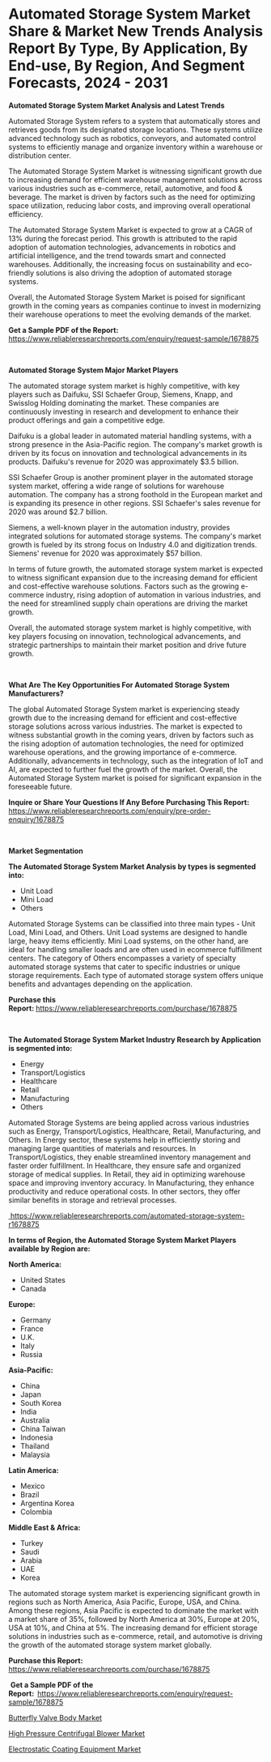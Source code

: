 <p><h1>Automated Storage System Market Share & Market New Trends Analysis Report By Type, By Application, By End-use, By Region, And Segment Forecasts, 2024 - 2031</h1></p><p><strong>Automated Storage System Market Analysis and Latest Trends</strong></p>
<p><p>Automated Storage System refers to a system that automatically stores and retrieves goods from its designated storage locations. These systems utilize advanced technology such as robotics, conveyors, and automated control systems to efficiently manage and organize inventory within a warehouse or distribution center.</p><p>The Automated Storage System Market is witnessing significant growth due to increasing demand for efficient warehouse management solutions across various industries such as e-commerce, retail, automotive, and food & beverage. The market is driven by factors such as the need for optimizing space utilization, reducing labor costs, and improving overall operational efficiency.</p><p>The Automated Storage System Market is expected to grow at a CAGR of 13% during the forecast period. This growth is attributed to the rapid adoption of automation technologies, advancements in robotics and artificial intelligence, and the trend towards smart and connected warehouses. Additionally, the increasing focus on sustainability and eco-friendly solutions is also driving the adoption of automated storage systems.</p><p>Overall, the Automated Storage System Market is poised for significant growth in the coming years as companies continue to invest in modernizing their warehouse operations to meet the evolving demands of the market.</p></p>
<p><strong>Get a Sample PDF of the Report:&nbsp;</strong> <a href="https://www.reliableresearchreports.com/enquiry/request-sample/1678875">https://www.reliableresearchreports.com/enquiry/request-sample/1678875</a></p>
<p>&nbsp;</p>
<p><strong>Automated Storage System Major Market Players</strong></p>
<p><p>The automated storage system market is highly competitive, with key players such as Daifuku, SSI Schaefer Group, Siemens, Knapp, and Swisslog Holding dominating the market. These companies are continuously investing in research and development to enhance their product offerings and gain a competitive edge.</p><p>Daifuku is a global leader in automated material handling systems, with a strong presence in the Asia-Pacific region. The company's market growth is driven by its focus on innovation and technological advancements in its products. Daifuku's revenue for 2020 was approximately $3.5 billion.</p><p>SSI Schaefer Group is another prominent player in the automated storage system market, offering a wide range of solutions for warehouse automation. The company has a strong foothold in the European market and is expanding its presence in other regions. SSI Schaefer's sales revenue for 2020 was around $2.7 billion.</p><p>Siemens, a well-known player in the automation industry, provides integrated solutions for automated storage systems. The company's market growth is fueled by its strong focus on Industry 4.0 and digitization trends. Siemens' revenue for 2020 was approximately $57 billion.</p><p>In terms of future growth, the automated storage system market is expected to witness significant expansion due to the increasing demand for efficient and cost-effective warehouse solutions. Factors such as the growing e-commerce industry, rising adoption of automation in various industries, and the need for streamlined supply chain operations are driving the market growth.</p><p>Overall, the automated storage system market is highly competitive, with key players focusing on innovation, technological advancements, and strategic partnerships to maintain their market position and drive future growth.</p></p>
<p>&nbsp;</p>
<p><strong>What Are The Key Opportunities For Automated Storage System Manufacturers?</strong></p>
<p><p>The global Automated Storage System market is experiencing steady growth due to the increasing demand for efficient and cost-effective storage solutions across various industries. The market is expected to witness substantial growth in the coming years, driven by factors such as the rising adoption of automation technologies, the need for optimized warehouse operations, and the growing importance of e-commerce. Additionally, advancements in technology, such as the integration of IoT and AI, are expected to further fuel the growth of the market. Overall, the Automated Storage System market is poised for significant expansion in the foreseeable future.</p></p>
<p><strong>Inquire or Share Your Questions If Any Before Purchasing This Report:</strong> <a href="https://www.reliableresearchreports.com/enquiry/pre-order-enquiry/1678875">https://www.reliableresearchreports.com/enquiry/pre-order-enquiry/1678875</a></p>
<p>&nbsp;</p>
<p><strong>Market Segmentation</strong></p>
<p><strong>The Automated Storage System Market Analysis by types is segmented into:</strong></p>
<p><ul><li>Unit Load</li><li>Mini Load</li><li>Others</li></ul></p>
<p><p>Automated Storage Systems can be classified into three main types - Unit Load, Mini Load, and Others. Unit Load systems are designed to handle large, heavy items efficiently. Mini Load systems, on the other hand, are ideal for handling smaller loads and are often used in ecommerce fulfillment centers. The category of Others encompasses a variety of specialty automated storage systems that cater to specific industries or unique storage requirements. Each type of automated storage system offers unique benefits and advantages depending on the application.</p></p>
<p><strong>Purchase this Report:&nbsp;</strong><a href="https://www.reliableresearchreports.com/purchase/1678875">https://www.reliableresearchreports.com/purchase/1678875</a></p>
<p>&nbsp;</p>
<p><strong>The Automated Storage System Market Industry Research by Application is segmented into:</strong></p>
<p><ul><li>Energy</li><li>Transport/Logistics</li><li>Healthcare</li><li>Retail</li><li>Manufacturing</li><li>Others</li></ul></p>
<p><p>Automated Storage Systems are being applied across various industries such as Energy, Transport/Logistics, Healthcare, Retail, Manufacturing, and Others. In Energy sector, these systems help in efficiently storing and managing large quantities of materials and resources. In Transport/Logistics, they enable streamlined inventory management and faster order fulfillment. In Healthcare, they ensure safe and organized storage of medical supplies. In Retail, they aid in optimizing warehouse space and improving inventory accuracy. In Manufacturing, they enhance productivity and reduce operational costs. In other sectors, they offer similar benefits in storage and retrieval processes.</p></p>
<p><a href="https://www.reliableresearchreports.com/automated-storage-system-r1678875">&nbsp;https://www.reliableresearchreports.com/automated-storage-system-r1678875</a></p>
<p><strong>In terms of Region, the Automated Storage System Market Players available by Region are:</strong></p>
<p>
    <p> <strong> North America: </strong>
        <ul>
            <li>United States</li>
            <li>Canada</li>
        </ul>
        </p> 
    <p> <strong> Europe: </strong>
        <ul>
            <li>Germany</li>
            <li>France</li>
            <li>U.K.</li>
            <li>Italy</li>
            <li>Russia</li>
        </ul>
        </p> 
    <p> <strong> Asia-Pacific: </strong>
        <ul>
            <li>China</li>
            <li>Japan</li>
            <li>South Korea</li>
            <li>India</li>
            <li>Australia</li>
            <li>China Taiwan</li>
            <li>Indonesia</li>
            <li>Thailand</li>
            <li>Malaysia</li>
        </ul>
        </p> 
    <p> <strong> Latin America: </strong>
        <ul>
            <li>Mexico</li>
            <li>Brazil</li>
            <li>Argentina Korea</li>
            <li>Colombia</li>
        </ul>
        </p> 
    <p> <strong> Middle East & Africa: </strong>
        <ul>
            <li>Turkey</li>
            <li>Saudi</li>
            <li>Arabia</li>
            <li>UAE</li>
            <li>Korea</li>
        </ul>
    </p>
    </p>
<p><p>The automated storage system market is experiencing significant growth in regions such as North America, Asia Pacific, Europe, USA, and China. Among these regions, Asia Pacific is expected to dominate the market with a market share of 35%, followed by North America at 30%, Europe at 20%, USA at 10%, and China at 5%. The increasing demand for efficient storage solutions in industries such as e-commerce, retail, and automotive is driving the growth of the automated storage system market globally.</p></p>
<p><strong>Purchase this Report: </strong><a href="https://www.reliableresearchreports.com/purchase/1678875">https://www.reliableresearchreports.com/purchase/1678875</a></p>
<p>&nbsp;<strong>Get a Sample PDF of the Report:&nbsp;&nbsp;</strong><a href="https://www.reliableresearchreports.com/enquiry/request-sample/1678875">https://www.reliableresearchreports.com/enquiry/request-sample/1678875</a></p>
<p><strong></strong></p>
<p><p><a href="https://github.com/btwcqfvq34/Market-Research-Report-List-1/blob/main/butterfly-valve-body-market.md">Butterfly Valve Body Market</a></p><p><a href="https://github.com/amirvaghari/Market-Research-Report-List-1/blob/main/high-pressure-centrifugal-blower-market.md">High Pressure Centrifugal Blower Market</a></p><p><a href="https://github.com/janetchuadff364/Market-Research-Report-List-1/blob/main/electrostatic-coating-equipment-market.md">Electrostatic Coating Equipment Market</a></p></p>
